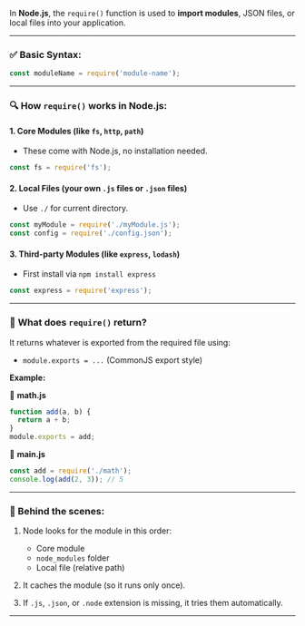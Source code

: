In **Node.js**, the `require()` function is used to **import modules**, JSON files, or local files into your application.

---

### ✅ **Basic Syntax:**

```js
const moduleName = require('module-name');
```

---

### 🔍 **How `require()` works in Node.js:**

#### 1. **Core Modules** (like `fs`, `http`, `path`)

* These come with Node.js, no installation needed.

```js
const fs = require('fs');
```

#### 2. **Local Files** (your own `.js` files or `.json` files)

* Use `./` for current directory.

```js
const myModule = require('./myModule.js');
const config = require('./config.json');
```

#### 3. **Third-party Modules** (like `express`, `lodash`)

* First install via `npm install express`

```js
const express = require('express');
```

---

### 🔁 **What does `require()` return?**

It returns whatever is exported from the required file using:

* `module.exports = ...` (CommonJS export style)

**Example:**

📄 **math.js**

```js
function add(a, b) {
  return a + b;
}
module.exports = add;
```

📄 **main.js**

```js
const add = require('./math');
console.log(add(2, 3)); // 5
```

---

### 🧠 Behind the scenes:

1. Node looks for the module in this order:

   * Core module
   * `node_modules` folder
   * Local file (relative path)
2. It caches the module (so it runs only once).
3. If `.js`, `.json`, or `.node` extension is missing, it tries them automatically.

---


